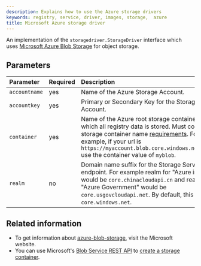 ```yaml
---
description: Explains how to use the Azure storage drivers
keywords: registry, service, driver, images, storage,  azure
title: Microsoft Azure storage driver
---
```


An implementation of the `storagedriver.StorageDriver` interface which uses [Microsoft Azure Blob Storage](https://azure.microsoft.com/en-us/services/storage/) for object storage.

## Parameters

| Parameter     | Required | Description                                                                                                                                                                                                                                                         |
|:--------------|:---------|:--------------------------------------------------------------------------------------------------------------------------------------------------------------------------------------------------------------------------------------------------------------------|
| `accountname` | yes      | Name of the Azure Storage Account.                                                                                                                                                                                                                                  |
| `accountkey`  | yes      | Primary or Secondary Key for the Storage Account.                                                                                                                                                                                                                   |
| `container`   | yes      | Name of the Azure root storage container in which all registry data is stored. Must comply the storage container name [requirements](https://docs.microsoft.com/rest/api/storageservices/fileservices/naming-and-referencing-containers--blobs--and-metadata). For example, if your url is `https://myaccount.blob.core.windows.net/myblob` use the container value of `myblob`.|
| `realm`       | no       | Domain name suffix for the Storage Service API endpoint. For example realm for "Azure in China" would be `core.chinacloudapi.cn` and realm for "Azure Government" would be `core.usgovcloudapi.net`. By default, this is `core.windows.net`.                        |


## Related information

* To get information about
[azure-blob-storage](https://azure.microsoft.com/en-us/services/storage/), visit
the Microsoft website.
* You can use Microsoft's [Blob Service REST API](https://docs.microsoft.com/en-us/rest/api/storageservices/Blob-Service-REST-API) to [create a storage container](https://docs.microsoft.com/en-us/rest/api/storageservices/Create-Container).